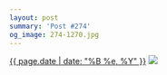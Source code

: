 ```yaml
---
layout: post
summary: 'Post #274'
og_image: 274-1270.jpg
---
```


<p>
  <time><a href="/274">{{ page.date | date: "%B %e, %Y" }}</a></time>
  <a href="/274"><img src="{{ site.assets_url }}/274-635.jpg" srcset="{{ site.assets_url }}/274-1270.jpg 1270w, {{ site.assets_url }}/274-952.jpg 952w, {{ site.assets_url }}/274-635.jpg 635w, {{ site.assets_url }}/274-318.jpg 318w" sizes="(min-width: 700px) 50vw, calc(100vw - 2rem)" /></a>
</p>
